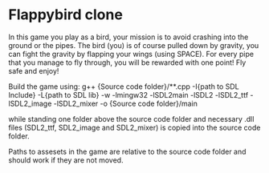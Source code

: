 # Flappybird clone

In this game you play as a bird, your mission is to avoid crashing into the ground or the pipes. The bird (you) is of course pulled down by gravity, you can fight the gravity by flapping your wings (using SPACE). For every pipe that you manage to fly through, you will be rewarded with one point! Fly safe and enjoy!

Build the game using: g++  {Source code folder}/**.cpp -I{path to SDL Include} -L{path to SDL lib} -w -lmingw32 -lSDL2main -lSDL2 -lSDL2_ttf -lSDL2_image -lSDL2_mixer -o {Source code folder}/main

while standing one folder above the source code folder and necessary .dll files (SDL2_ttf, SDL2_image and SDL2_mixer) is copied into the source code folder.

Paths to assesets in the game are relative to the source code folder and should work if they are not moved.
